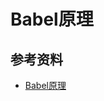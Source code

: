 # Babel原理









## 参考资料

- [Babel原理](https://mp.weixin.qq.com/s?__biz=Mzg4MTYwMzY1Mw==&mid=2247496615&idx=1&sn=d2db051d9565145eeb018dd29b615b7f&source=41#wechat_redirect)